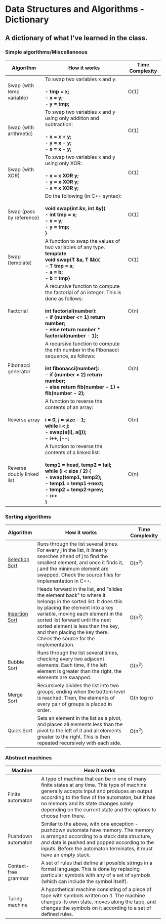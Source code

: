 # Data Structures and Algorithms - Dictionary
## A dictionary of what I've learned in the class.

### Simple algorithms/Miscellaneous
Algorithm | How it works | Time Complexity
----      | ----         | ----
Swap (with temp variable) | To swap two variables x and y: **<br/><br/> - tmp = x; <br/> - x = y; <br/> - y = tmp;** | O(1)
Swap (with arithmetic) | To swap two variables x and y using only addition and subtraction: **<br/><br/> - x = x + y; <br/> - y = x - y; <br/> - x = x - y;** | O(1)
Swap (with XOR) | To swap two variables x and y using only XOR: **<br/><br/> - x = x XOR y; <br/> - y = x XOR y; <br/> - x = x XOR y;** | O(1)
Swap (pass by reference) | Do the following (in C++ syntax): **<br/><br/>void swap(int &x, int &y){<br/> - int tmp = x;<br/> - x = y;<br/> - y = tmp;<br/>}** | O(1) 
Swap (template) | A function to swap the values of two variables of any type. **<br/>template <class T1><br/> void swap(T &a, T &b){<br/> - T tmp = a; <br/> - a = b; <br/> - b = tmp}** | O(1)
Factorial | A recursive function to compute the factorial of an integer. This is done as follows: **<br/><br/> int factorial(number): <br/> - if (number <= 1) return number; <br/> - else return number * factorial(number - 1);** | O(n)
Fibonacci generator | A recursive function to compute the nth number in the Fibonacci sequence, as follows: **<br/><br/> int fibonacci(number): <br/> - if (number < 2) return number; <br/> - else return fib(number - 1) + fib(number - 2);** | O(n)
Reverse array | A function to reverse the contents of an array: **<br/><br/> i = 0, j = size - 1;<br/> while i < j: <br/> - swap(a(i), a(j));<br/> - i++, j--;** | O(n)
Reverse doubly linked list | A function to reverse the contents of a linked list: **<br/><br/> temp1 = head, temp2 = tail;<br/> while (i < size / 2) {<br/> - swap(temp1, temp2);<br/> - temp1 = temp1->next; <br/> - temp2 = temp2->prev; <br/> - i++ <br/>}** | O(n)

### Sorting algorithms
Algorithm | How it works | Time Complexity
----      | ----         | ----
[Selection Sort](https://drive.google.com/file/d/1oZlZWhlLS7eeIzezMVogdiJnDj0YZ1qR/view?usp=sharing) | Runs through the list several times. For every j in the list, it linearly searches ahead of j to find the smallest element, and once it finds it, j and the minimum element are swapped. Check the source files for implementation in C++. | O(n<sup>2</sup>)
[Insertion Sort](https://drive.google.com/file/d/1KSM3jL8kUbDxJHs9cp0FyTzAIpQWioyq/view?usp=sharing) | Heads forward in the list, and "slides the element back" to where it belongs in the sorted list. It does this by placing the element into a key variable, moving each element in the sorted list forward until the next sorted element is less than the key, and then placing the key there. Check the source for the implementation. | O(n<sup>2</sup>)
Bubble Sort | Runs through the list several times, checking every two adjacent elements. Each time, if the left element is greater than the right, the elements are swapped. | O(n<sup>2</sup>)
Merge Sort | Recursively divides the list into two groups, ending when the bottom level is reached. Then, the elements of every pair of groups is placed in order. | O(n log n)
Quick Sort | Sets an element in the list as a pivot, and places all elements less than the pivot to the left of it and all elements greater to the right. This is then repeated recursively with each side. | O(n<sup>2</sup>)

### Abstract machines
Machine | How it works
----    | ----
Finite automaton | A type of machine that can be in one of many finite states at any time. This type of machine generally accepts input and produces an output according to the flow of the automaton, but it has no memory and its state changes solely depending on the current state and the options to choose from there.
Pushdown automaton | Similar to the above, with one exception - pushdown automata have memory. The memory is arranged according to a stack data structure, and data is pushed and popped according to the inputs. Before the automaton terminates, it must have an empty stack.
Context-free grammar | A set of rules that define all possible strings in a formal language. This is done by replacing particular symbols with any of a set of symbols (which can include the symbol itself).
Turing machine | A hypothetical machine consisting of a piece of tape with symbols written on it. The machine changes its own state, moves along the tape, and changes the symbols on it according to a set of defined rules.

